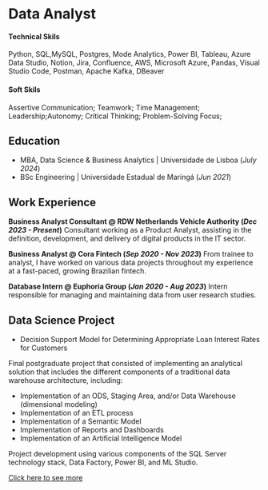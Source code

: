 # Data Analyst

#### Technical Skils
Python, SQL,MySQL, Postgres, Mode Analytics, Power BI, Tableau, Azure Data Studio, Notion, Jira, Confluence, AWS, Microsoft Azure, Pandas, Visual Studio Code, Postman, Apache Kafka, DBeaver

#### Soft Skils

Assertive Communication; Teamwork; Time Management; Leadership;Autonomy; Critical Thinking; Problem-Solving Focus;

## Education
- MBA, Data Science & Business Analytics | Universidade de Lisboa (_July 2024_)								       			        
- BSc Engineering | Universidade Estadual de Maringá (_Jun 2021_)

## Work Experience
**Business Analyst Consultant @ RDW Netherlands Vehicle Authority (_Dec 2023 - Present_)**
Consultant working as a Product Analyst, assisting in the definition, development, and delivery of digital products in the IT sector.


**Business Analyst @ Cora Fintech (_Sep 2020 - Nov 2023_)**
From trainee to analyst, I have worked on various data projects throughout my experience at a fast-paced, growing Brazilian fintech.

**Database Intern @ Euphoria Group (_Jan 2020 - Aug 2023_)**
Intern responsible for managing and maintaining data from user research studies.

## Data Science Project 
- Decision Support Model for Determining Appropriate Loan Interest Rates for Customers

Final postgraduate project that consisted of implementing an analytical solution that includes the different components of a traditional data warehouse architecture, including:

- Implementation of an ODS, Staging Area, and/or Data Warehouse (dimensional modeling)
- Implementation of an ETL process
- Implementation of a Semantic Model
- Implementation of Reports and Dashboards
- Implementation of an Artificial Intelligence Model

Project development using various components of the SQL Server technology stack, Data Factory, Power BI, and ML Studio.

[Click here to see more](https://github.com/xlulucampos/luiza-campos-portfolio/tree/main/Data-Science-Project) 






